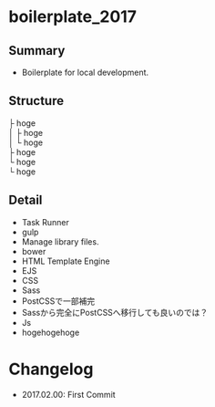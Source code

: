 boilerplate_2017
======================

## Summary
- Boilerplate for local development.

## Structure
├ hoge  
│  ├ hoge  
│  └ hoge  
├ hoge  
└ hoge  
   └ hoge  

## Detail
- Task Runner  
 - gulp  
- Manage library files.  
 - bower
- HTML Template Engine
 - EJS
- CSS  
 - Sass  
 - PostCSSで一部補完  
  - Sassから完全にPostCSSへ移行しても良いのでは？  
- Js
 - hogehogehoge

# Changelog
- 2017.02.00: First Commit
